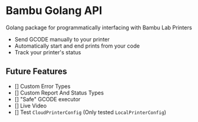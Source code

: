 # Bambu Golang API

Golang package for programmatically interfacing with Bambu Lab Printers
- Send GCODE manually to your printer
- Automatically start and end prints from your code
- Track your printer's status

## Future Features
 - [] Custom Error Types
 - [] Custom Report And Status Types
 - [] "Safe" GCODE executor
 - [] Live Video
 - [] Test `CloudPrinterConfig` (Only tested `LocalPrinterConfig`)
